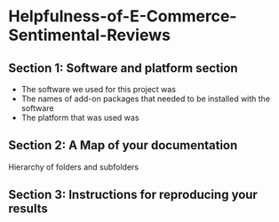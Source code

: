 # Helpfulness-of-E-Commerce-Sentimental-Reviews
## Section 1: Software and platform section
- The software we used for this project was
- The names of add-on packages that needed to be installed with the software
- The platform that was used was

## Section 2: A Map of your documentation
Hierarchy of folders and subfolders

## Section 3: Instructions for reproducing your results
